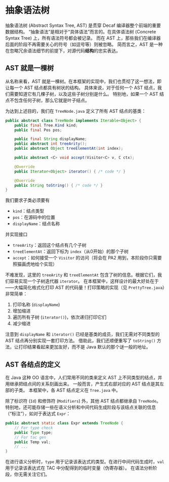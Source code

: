 # 抽象语法树

抽象语法树 (Abstract Syntax Tree, AST) 是贯穿 Decaf 编译器整个前端的重要数据结构。
“抽象语法”是相对于“具体语法”而言的。在具体语法树 (Concrete Syntax Tree) 上，所有语法符号都会被记录。
而在 AST 上，那些我们在编译器后面的阶段不再需要关心的符号（如逗号等）则被忽略。
简而言之，AST 是一种在忽略冗余语法细节的前提下，对源代码**结构**的忠实表达。

## AST 就是一棵树

从名称来看，AST 就是一棵树。在本框架的实现中，我们也贯彻了这一想法，即让每一个 AST 结点都具有树状的结构。
具体来说，对于任何一个 AST 结点，我们需要知道它有几棵子树，以及这些子树分别是什么。
特别地，如果一个 AST 结点不包含任何子树，那么它就是叶子结点。

为达到上述目的，我们在 `TreeNode.java` 定义了所有 AST 结点的基类：

```java
public abstract class TreeNode implements Iterable<Object> {
    public final Tree.Kind kind;
    public final Pos pos;

    public final String displayName;
    public abstract int treeArity();
    public abstract Object treeElementAt(int index);

    public abstract <C> void accept(Visitor<C> v, C ctx);

    @Override
    public Iterator<Object> iterator() { /* code */ }

    @Override
    public String toString() { /* code */ }
}
```

我们要求子类必须要有

- `kind`：结点类型
- `pos`：在源码中的位置
- `displayName`：结点名称

并实现接口

- `treeArity`：返回这个结点有几个子树
- `treeElementAt`：返回下标为 `index`（从0开始）的那个子树
- `accept`：如何接受一个 `Visitor` 的访问（将会在 PA2 用到，本阶段你只需要照猫画虎地给个实现）

不难发现，这里的 `treeArity` 和 `treeElementAt` 包含了树的信息。根据它们，我们容易实现一个子树迭代器 `iterator`。
在本框架中，这样设计的最大好处在于——大幅简化格式化打印 AST 的代码量！打印策略的实现（见 `PrettyTree.java`）非常简单：

1. 打印名称 (`displayName`)
2. 增加缩进
3. 遍历所有子树 (`iterator()`)，依次递归打印它们
4. 减少缩进

注意到 `displayName` 和 `iterator()` 已经是基类的成员，我们无需对不同类型的 AST 结点再分别实现一套打印方法。
借助此，我们还顺便重写了 `toString()` 方法，让打印结果看起来更加友好，而不是 Java 默认的那个谜一般的地址。

## AST 各结点的定义

在 Java 这种 OO 语言中，人们常用不同的类来定义 AST 上不同类型的结点，并用继承把结点间的关系刻画出来。
一般而言，产生式右部对应的 AST 结点是其左部的子类。
本框架中，各 AST 结点定义在 `Tree.java` 中。

除了标识符 (`Id`) 和修饰符 (`Modifiers`) 外，其他 AST 结点都继承自 `TreeNode`。
特别地，还可能存储一些在语义分析和中间代码生成阶段与该结点关联的信息（“标注”），如对于表达式 `Expr`：

```java
public abstract static class Expr extends TreeNode {
    // For type check
    public Type type;
    // For tac gen
    public Temp val;
    // ...
}
```

在进行语义分析时，`type` 用于记录该表达式的类型。在进行中间代码生成时，`val` 用于记录该表达式在 TAC 中分配得到的临时变量（伪寄存器）。
在语法分析阶段，你无需关注它们。
